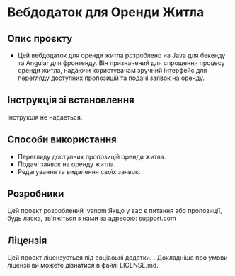# Вебдодаток для Оренди Житла


## Опис проєкту
- Цей вебдодаток для оренди житла розроблено на Java для бекенду та Angular для фронтенду. Він призначений для спрощення процесу оренди житла, надаючи користувачам зручний інтерфейс для перегляду доступних пропозицій та подачі заявок на оренду.
## Інструкція зі встановлення
Інструкція не надаеться.
## Способи використання
- Перегляду доступних пропозицій оренди житла.
- Подачі заявок на оренду житла.
- Редагування та видалення своїх заявок.
## Розробники
Цей проєкт розроблений Ivanom Якщо у вас є питання або пропозиції, будь ласка, зв'яжіться з нами за адресою: support.com
## Ліцензія
Цей проєкт ліцензується під соціаоьні додатки.
. Докладніше про умови ліцензії ви можете дізнатися в файлі LICENSE.md.
